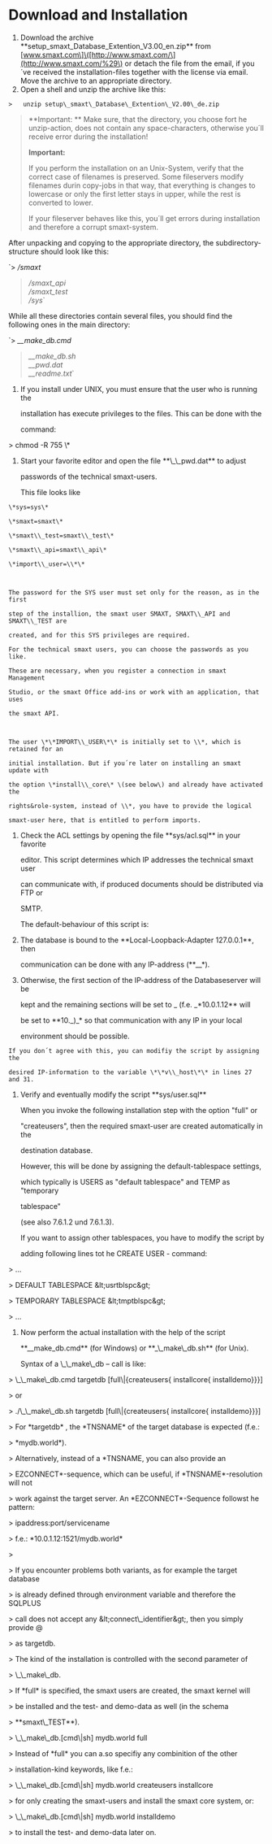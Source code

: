 # Download and Installation

1. Download the archive \*\*setup\_smaxt\_Database\_Extention\_V3.00\_en.zip\*\* from \[www.smaxt.com\]\([http://www.smaxt.com/\](http://www.smaxt.com/%29\) or detach the file from the email, if you´ve received the installation-files together with the license via email. Move the archive to an appropriate directory.
2. Open a shell and unzip the archive like this:

`>   unzip setup\_smaxt\_Database\_Extention\_V2.00\_de.zip`

> **Important: **                                                                                                                                                                                                                                                                                                                                                                                                    Make sure, that the directory, you choose fort he unzip-action, does not contain any space-characters, otherwise you´ll receive error during the installation!
>
> **Important:**
>
> If you perform the installation on an Unix-System, verify that the correct case of filenames is preserved. Some fileservers modify filenames durin copy-jobs in that way, that everything is changes to lowercase or only the first letter stays in upper, while the rest is converted to lower.
>
> If your fileserver behaves like this, you´ll get errors during installation and therefore a corrupt smaxt-system.

After unpacking and copying to the appropriate directory, the subdirectory-structure should look like this:

`>   */smaxt*  
>   */smaxt\_api*  
>   */smaxt\_test*  
>   */sys*`

While all these directories contain several files, you should find the following ones in the main directory:

`>   *\_\_make\_db.cmd*  
>   *\_\_make\_db.sh*  
>   *\_\_pwd.dat*  
>   *\_\_readme.txt*`

1. If you install under UNIX, you must ensure that the user who is running the

   installation has execute privileges to the files. This can be done with the

   command:

&gt;   chmod -R 755 \\*

1. Start your favorite editor and open the file \*\*\\_\\_pwd.dat\*\* to adjust

   passwords of the technical smaxt-users.

   This file looks like

```
\*sys=sys\*  

\*smaxt=smaxt\*  

\*smaxt\\_test=smaxt\\_test\*  

\*smaxt\\_api=smaxt\\_api\*  

\*import\\_user=\\*\*  



The password for the SYS user must set only for the reason, as in the first

step of the installion, the smaxt user SMAXT, SMAXT\\_API and SMAXT\\_TEST are

created, and for this SYS privileges are required.  

For the technical smaxt users, you can choose the passwords as you like.  

These are necessary, when you register a connection in smaxt Management

Studio, or the smaxt Office add-ins or work with an application, that uses

the smaxt API.  



The user \*\*IMPORT\\_USER\*\* is initially set to \\*, which is retained for an

initial installation. But if you´re later on installing an smaxt update with

the option \*install\\_core\* \(see below\) and already have activated the

rights&role-system, instead of \\*, you have to provide the logical

smaxt-user here, that is entitled to perform imports.
```

1. Check the ACL settings by opening the file \*\*sys/acl.sql\*\* in your favorite

   editor. This script determines which IP addresses the technical smaxt user

   can communicate with, if produced documents should be distributed via FTP or

   SMTP.

   The default-behaviour of this script is:

2. The database is bound to the \*\*Local-Loopback-Adapter 127.0.0.1\*\*, then

   communication can be done with any IP-address \(\*\*\_\_\*\).

3. Otherwise, the first section of the IP-address of the Databaseserver will be

   kept and the remaining sections will be set to \_ \(f.e. \_\*10.0.1.12\*\* will

   be set to \*\*10.\_\)\_\* so that communication with any IP in your local

   environment should be possible.

```
If you don´t agree with this, you can modifiy the script by assigning the

desired IP-information to the variable \*\*v\\_host\*\* in lines 27 and 31.
```

1. Verify and eventually modify the script \*\*sys/user.sql\*\*

   When you invoke the following installation step with the option "full" or

   "createusers", then the required smaxt-user are created automatically in the

   destination database.

   However, this will be done by assigning the default-tablespace settings,

   which typically is USERS as "default tablespace" and TEMP as "temporary

   tablespace"

   \(see also 7.6.1.2 und 7.6.1.3\).

   If you want to assign other tablespaces, you have to modify the script by

   adding following lines tot he CREATE USER - command:

&gt;   …

&gt;   DEFAULT TABLESPACE \&lt;usrtblspc\&gt;

&gt;   TEMPORARY TABLESPACE \&lt;tmptblspc\&gt;

&gt;   …

1. Now perform the actual installation with the help of the script

   \*\*\_\_make\_db.cmd\*\* \(for Windows\) or \*\*\_\\_make\\_db.sh\*\* \(for Unix\).

   Syntax of a \\_\\_make\\_db – call is like:

&gt;   \\_\\_make\\_db.cmd targetdb \[full\\|{createusers{ installcore{ installdemo}}}\]

&gt;   or

&gt;   ./\\_\\_make\\_db.sh targetdb \[full\\|{createusers{ installcore{ installdemo}}}\]

&gt;   For \*targetdb\* , the \*TNSNAME\* of the target database is expected \(f.e.:

&gt;   \*mydb.world\*\).

&gt;   Alternatively, instead of a \*TNSNAME, you can also provide an

&gt;   EZCONNECT\*-sequence, which can be useful, if \*TNSNAME\*-resolution will not

&gt;   work against the target server. An \*EZCONNECT\*-Sequence followst he pattern:

&gt;   ipaddress:port/servicename

&gt;   f.e.: \*10.0.1.12:1521/mydb.world\*

&gt;

&gt;   If you encounter problems both variants, as for example the target database

&gt;   is already defined through environment variable and therefore the SQLPLUS

&gt;   call does not accept any \&lt;connect\\_identifier\&gt;, then you simply provide \@

&gt;   as targetdb.

&gt;   The kind of the installation is controlled with the second parameter of

&gt;   \\_\\_make\\_db.

&gt;   If \*full\* is specified, the smaxt users are created, the smaxt kernel will

&gt;   be installed and the test- and demo-data as well \(in the schema

&gt;   \*\*smaxt\\_TEST\*\*\).

&gt;   \\_\\_make\\_db.\[cmd\\|sh\] mydb.world full

&gt;   Instead of \*full\* you can a.so specifiy any combinition of the other

&gt;   installation-kind keywords, like f.e.:

&gt;   \\_\\_make\\_db.\[cmd\\|sh\] mydb.world createusers installcore

&gt;   for only creating the smaxt-users and install the smaxt core system, or:

&gt;   \\_\\_make\\_db.\[cmd\\|sh\] mydb.world installdemo

&gt;   to install the test- and demo-data later on.

